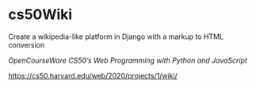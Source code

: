 

# cs50Wiki
Create a wikipedia-like platform in Django with a markup to HTML conversion


*OpenCourseWare CS50’s Web Programming with Python and JavaScript*

https://cs50.harvard.edu/web/2020/projects/1/wiki/

